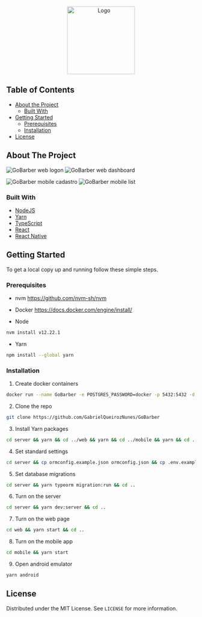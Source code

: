 <!-- PROJECT LOGO -->
<br />
<p align="center">
  <a href="https://github.com/GabrielQueirozNunes/GoBarber">
    <img src="web/src/assets/logo.svg" alt="Logo" height="180">
  </a>

<!-- TABLE OF CONTENTS -->
## Table of Contents

* [About the Project](#about-the-project)
  * [Built With](#built-with)
* [Getting Started](#getting-started)
  * [Prerequisites](#prerequisites)
  * [Installation](#installation)
* [License](#license)

<!-- ABOUT THE PROJECT -->
## About The Project

![GoBarber web logon](./assets/GoBarberWeb/Logon.png)
![GoBarber web dashboard](./assets/GoBarberWeb/Dashboard.png)

![GoBarber mobile cadastro](./assets/GoBarberMobile/Cadastrar.png)
![GoBarber mobile list](./assets/GoBarberMobile/Lista.png)
### Built With

* [NodeJS](https://nodejs.org/en/)
* [Yarn](https://yarnpkg.com/getting-started)
* [TypeScript](https://www.typescriptlang.org/)
* [React](https://pt-br.reactjs.org/)
* [React Native](https://reactnative.dev/)


<!-- GETTING STARTED -->
## Getting Started

To get a local copy up and running follow these simple steps.

### Prerequisites

* nvm
https://github.com/nvm-sh/nvm

* Docker
https://docs.docker.com/engine/install/

* Node
```sh
nvm install v12.22.1
```

* Yarn
```sh
npm install --global yarn
```

### Installation
 
1. Create docker containers
```sh
docker run --name GoBarber -e POSTGRES_PASSWORD=docker -p 5432:5432 -d postgres && docker run --name mongodb -p 27017:27017 -d -t mongo && docker run --name redis -p 6379:6379 -d -t redis:alpine
```
2. Clone the repo
```sh
git clone https://github.com/GabrielQueirozNunes/GoBarber
```
3. Install Yarn packages
```sh
cd server && yarn && cd ../web && yarn && cd ../mobile && yarn && cd ..
```
4. Set standard settings
```sh
cd server && cp ormconfig.example.json ormconfig.json && cp .env.example .env && cd ..
```
5. Set database migrations
```sh
cd server && yarn typeorm migration:run && cd ..
```
6. Turn on the server
```sh
cd server && yarn dev:server && cd ..
```
7. Turn on the web page
```sh
cd web && yarn start && cd ..
```
8. Turn on the mobile app
```sh
cd mobile && yarn start
```
9. Open android emulator
```sh
yarn android
```

<!-- LICENSE -->
## License

Distributed under the MIT License. See `LICENSE` for more information.
